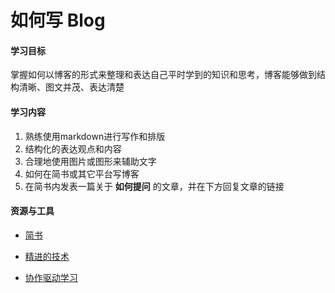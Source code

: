 # 如何写 Blog

#### 学习目标

掌握如何以博客的形式来整理和表达自己平时学到的知识和思考，博客能够做到结构清晰、图文并茂、表达清楚

#### 学习内容

1. 熟练使用markdown进行写作和排版
2. 结构化的表达观点和内容
3. 合理地使用图片或图形来辅助文字
4. 如何在简书或其它平台写博客
5. 在简书内发表一篇关于 **如何提问** 的文章，并在下方回复文章的链接


#### 资源与工具

- [简书](http://jianshu.com/) 

- [精进的技术](https://school.thoughtworks.cn/bbs/topic/33/%E7%B2%BE%E8%BF%9B%E7%9A%84%E6%8A%80%E6%9C%AF)

- [协作驱动学习](http://mp.weixin.qq.com/s/HoFrdB0w3u-SRAg6S69SQQ)

  ​